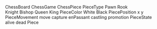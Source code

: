 ChessBoard
    ChessGame
        ChessPiece
            PieceType
                Pawn
                Rook   
                Knight
                Bishop
                Queen
                King
            PieceColor
                White
                Black
            PiecePosition
                x
                y
            PieceMovement
                move
                capture
                enPassant
                castling
                promotion
            PieceState
                alive
                dead
            Piece
